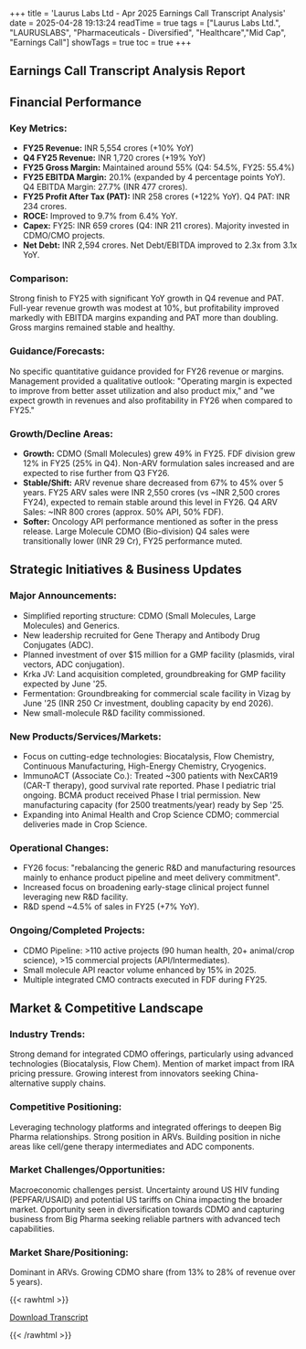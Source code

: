 +++
title = 'Laurus Labs Ltd - Apr 2025 Earnings Call Transcript Analysis'
date = 2025-04-28 19:13:24
readTime = true
tags = ["Laurus Labs Ltd.", "LAURUSLABS", "Pharmaceuticals - Diversified", "Healthcare","Mid Cap", "Earnings Call"]
showTags = true
toc = true
+++



## Earnings Call Transcript Analysis Report
## Financial Performance

### Key Metrics:

*   **FY25 Revenue:** INR 5,554 crores (+10% YoY)
*   **Q4 FY25 Revenue:** INR 1,720 crores (+19% YoY)
*   **FY25 Gross Margin:** Maintained around 55% (Q4: 54.5%, FY25: 55.4%)
*   **FY25 EBITDA Margin:** 20.1% (expanded by 4 percentage points YoY). Q4 EBITDA Margin: 27.7% (INR 477 crores).
*   **FY25 Profit After Tax (PAT):** INR 258 crores (+122% YoY). Q4 PAT: INR 234 crores.
*   **ROCE:** Improved to 9.7% from 6.4% YoY.
*   **Capex:** FY25: INR 659 crores (Q4: INR 211 crores). Majority invested in CDMO/CMO projects.
*   **Net Debt:** INR 2,594 crores. Net Debt/EBITDA improved to 2.3x from 3.1x YoY.

### Comparison:

Strong finish to FY25 with significant YoY growth in Q4 revenue and PAT. Full-year revenue growth was modest at 10%, but profitability improved markedly with EBITDA margins expanding and PAT more than doubling. Gross margins remained stable and healthy.

### Guidance/Forecasts:

No specific quantitative guidance provided for FY26 revenue or margins. Management provided a qualitative outlook: "Operating margin is expected to improve from better asset utilization and also product mix," and "we expect growth in revenues and also profitability in FY26 when compared to FY25."

### Growth/Decline Areas:

*   **Growth:** CDMO (Small Molecules) grew 49% in FY25. FDF division grew 12% in FY25 (25% in Q4). Non-ARV formulation sales increased and are expected to rise further from Q3 FY26.
*   **Stable/Shift:** ARV revenue share decreased from 67% to 45% over 5 years. FY25 ARV sales were INR 2,550 crores (vs ~INR 2,500 crores FY24), expected to remain stable around this level in FY26. Q4 ARV Sales: ~INR 800 crores (approx. 50% API, 50% FDF).
*   **Softer:** Oncology API performance mentioned as softer in the press release. Large Molecule CDMO (Bio-division) Q4 sales were transitionally lower (INR 29 Cr), FY25 performance muted.

## Strategic Initiatives & Business Updates

### Major Announcements:

*   Simplified reporting structure: CDMO (Small Molecules, Large Molecules) and Generics.
*   New leadership recruited for Gene Therapy and Antibody Drug Conjugates (ADC).
*   Planned investment of over $15 million for a GMP facility (plasmids, viral vectors, ADC conjugation).
*   Krka JV: Land acquisition completed, groundbreaking for GMP facility expected by June '25.
*   Fermentation: Groundbreaking for commercial scale facility in Vizag by June '25 (INR 250 Cr investment, doubling capacity by end 2026).
*   New small-molecule R&D facility commissioned.

### New Products/Services/Markets:

*   Focus on cutting-edge technologies: Biocatalysis, Flow Chemistry, Continuous Manufacturing, High-Energy Chemistry, Cryogenics.
*   ImmunoACT (Associate Co.): Treated ~300 patients with NexCAR19 (CAR-T therapy), good survival rate reported. Phase I pediatric trial ongoing. BCMA product received Phase I trial permission. New manufacturing capacity (for 2500 treatments/year) ready by Sep '25.
*   Expanding into Animal Health and Crop Science CDMO; commercial deliveries made in Crop Science.

### Operational Changes:

*   FY26 focus: "rebalancing the generic R&D and manufacturing resources mainly to enhance product pipeline and meet delivery commitment".
*   Increased focus on broadening early-stage clinical project funnel leveraging new R&D facility.
*   R&D spend ~4.5% of sales in FY25 (+7% YoY).

### Ongoing/Completed Projects:

*   CDMO Pipeline: >110 active projects (90 human health, 20+ animal/crop science), >15 commercial projects (API/Intermediates).
*   Small molecule API reactor volume enhanced by 15% in 2025.
*   Multiple integrated CMO contracts executed in FDF during FY25.

## Market & Competitive Landscape

### Industry Trends:

Strong demand for integrated CDMO offerings, particularly using advanced technologies (Biocatalysis, Flow Chem). Mention of market impact from IRA pricing pressure. Growing interest from innovators seeking China-alternative supply chains.

### Competitive Positioning:

Leveraging technology platforms and integrated offerings to deepen Big Pharma relationships. Strong position in ARVs. Building position in niche areas like cell/gene therapy intermediates and ADC components.

### Market Challenges/Opportunities:

Macroeconomic challenges persist. Uncertainty around US HIV funding (PEPFAR/USAID) and potential US tariffs on China impacting the broader market. Opportunity seen in diversification towards CDMO and capturing business from Big Pharma seeking reliable partners with advanced tech capabilities.

### Market Share/Positioning:

Dominant in ARVs. Growing CDMO share (from 13% to 28% of revenue over 5 years).



{{< rawhtml >}}

<div class="button-container">    
    <a href="https://www.bseindia.com/stockinfo/AnnPdfOpen.aspx?Pname=5b05cd9d-83da-4afb-9c97-02aadb8d0854.pdf" target="_blank" class="report-button">
      <i class="fas fa-file-pdf"></i> Download Transcript
    </a>
</div>
    
{{< /rawhtml >}}
